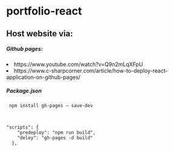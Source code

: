# portfolio-react

## Host website via:
<h5> Github pages:</h5>
<li>https://www.youtube.com/watch?v=Q9n2mLqXFpU</li>
<li>https://www.c-sharpcorner.com/article/how-to-deploy-react-application-on-github-pages/</li>

<h5>Package.json</h5>
<code> npm install gh-pages — save-dev </code>

## 

<code> 
"scripts": {
    "predeploy": "npm run build",
    "deloy": "gh-pages -d build"
  },
</code>
